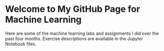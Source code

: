 # Welcome to My GitHub Page for Machine Learning

Here are some of the machine learning labs and assignments I did over the past four months. Exercise descriptions are available in the Jupyter Notebook files.

